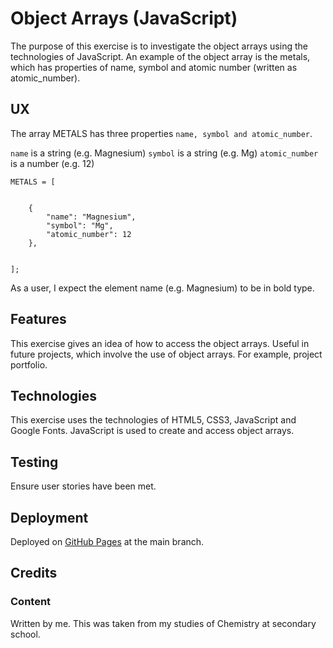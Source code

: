 # Object Arrays (JavaScript)

The purpose of this exercise is to investigate the object arrays using the
technologies of JavaScript.  An example of the object array is the metals, which has properties of name, symbol and atomic number (written as atomic_number).

## UX

The array METALS has three properties `name, symbol and atomic_number`.

`name` is a string (e.g. Magnesium)
`symbol` is a string (e.g. Mg)
`atomic_number` is a number (e.g. 12)

    METALS = [

       
        {
            "name": "Magnesium",
            "symbol": "Mg",
            "atomic_number": 12
        },

       
    ];

As a user, I expect the element name (e.g. Magnesium) to be in bold type.

## Features

This exercise gives an idea of how to access the object arrays.  Useful in
future projects, which involve the use of object arrays.  For example, project
portfolio.

## Technologies

This exercise uses the technologies of HTML5, CSS3, JavaScript and Google Fonts.  JavaScript is used to create and access object arrays.

## Testing

Ensure user stories have been met.

## Deployment

Deployed on [GitHub Pages](https://derektypist.github.io/object-arrays-js) at the main branch.

## Credits

### Content

Written by me.  This was taken from my studies of Chemistry at secondary school.

